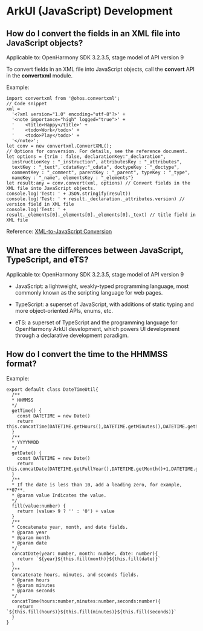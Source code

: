 # ArkUI (JavaScript) Development



## How do I convert the fields in an XML file into JavaScript objects?

Applicable to: OpenHarmony SDK 3.2.3.5, stage model of API version 9

To convert fields in an XML file into JavaScript objects, call the **convert** API in the **convertxml** module.

Example:


```
import convertxml from '@ohos.convertxml';
// Code snippet
xml =
  '<?xml version="1.0" encoding="utf-8"?>' +
  '<note importance="high" logged="true">' +
  '    <title>Happy</title>' +
  '    <todo>Work</todo>' +
  '    <todo>Play</todo>' +
  '</note>';
let conv = new convertxml.ConvertXML(); 
// Options for conversion. For details, see the reference document.
let options = {trim : false, declarationKey:"_declaration",
  instructionKey : "_instruction", attributesKey : "_attributes",
  textKey : "_text", cdataKey:"_cdata", doctypeKey : "_doctype",
  commentKey : "_comment", parentKey : "_parent", typeKey : "_type",
  nameKey : "_name", elementsKey : "_elements"}
let result:any = conv.convert(xml, options) // Convert fields in the XML file into JavaScript objects.
console.log('Test: ' + JSON.stringify(result))
console.log('Test: ' + result._declaration._attributes.version) // version field in XML file
console.log('Test: ' + result._elements[0]._elements[0]._elements[0]._text) // title field in XML file
```

Reference: [XML-to-JavaScript Conversion](https://gitee.com/openharmony/docs/blob/master/en/application-dev/reference/apis/js-apis-convertxml.md)

## What are the differences between JavaScript, TypeScript, and eTS?

Applicable to: OpenHarmony SDK 3.2.3.5, stage model of API version 9

- JavaScript: a lightweight, weakly-typed programming language, most commonly known as the scripting language for web pages.

- TypeScript: a superset of JavaScript, with additions of static typing and more object-oriented APIs, enums, etc.

- eTS: a superset of TypeScript and the programming language for OpenHarmony ArkUI development, which powers UI development through a declarative development paradigm.

## How do I convert the time to the HHMMSS format?

Example:


```
export default class DateTimeUtil{
  /**
  * HHMMSS
  */
  getTime() {
    const DATETIME = new Date()
    return this.concatTime(DATETIME.getHours(),DATETIME.getMinutes(),DATETIME.getSeconds())
  }
  /**
  * YYYYMMDD
  */
  getDate() {
    const DATETIME = new Date()
    return this.concatDate(DATETIME.getFullYear(),DATETIME.getMonth()+1,DATETIME.getDate())
  }
  /**
  * If the date is less than 10, add a leading zero, for example, **07**.
  * @param value Indicates the value.
  */
  fill(value:number) {
    return (value> 9 ? '' : '0') + value
  }
  /**
  * Concatenate year, month, and date fields.
  * @param year
  * @param month
  * @param date
  */
  concatDate(year: number, month: number, date: number){
    return `${year}${this.fill(month)}${this.fill(date)}`
  }
  /**
  Concatenate hours, minutes, and seconds fields.
  * @param hours
  * @param minutes
  * @param seconds
  */
  concatTime(hours:number,minutes:number,seconds:number){
    return `${this.fill(hours)}${this.fill(minutes)}${this.fill(seconds)}`
  }
}
```
